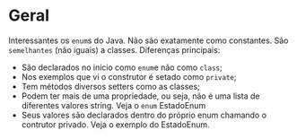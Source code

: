 # Geral

Interessantes os `enum`s do Java. Não são exatamente como constantes. São `semelhantes` (não iguais) a classes. Diferenças principais:

- São declarados no início como `enum`e não como `class`;
- Nos exemplos que vi o construtor é setado como `private`;
- Tem métodos diversos setters como as classes;
- Podem ter mais de uma propriedade, ou seja, não é uma lista de diferentes valores string. Veja o `enum` EstadoEnum
- Seus valores são declarados dentro do próprio enum chamando o contrutor privado. Veja o exemplo do EstadoEnum. 
